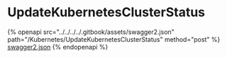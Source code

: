 # UpdateKubernetesClusterStatus

{% openapi src="../../../../.gitbook/assets/swagger2.json" path="/Kubernetes/UpdateKubernetesClusterStatus" method="post" %}
[swagger2.json](../../../../.gitbook/assets/swagger2.json)
{% endopenapi %}

